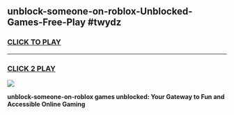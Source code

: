 
## unblock-someone-on-roblox-Unblocked-Games-Free-Play #twydz
<h3>
<a href="https://us.freeplayer.one?title=unblock-someone-on-roblox&ref=9M">CLICK TO PLAY</a></h3>
<hr>

<h3>
<a href="https://us.freeplayer.one?title=unblock-someone-on-roblox&ref=9M">CLICK 2 PLAY</a>
  
</h3>

<a href="https://us.freeplayer.one?title=unblock-someone-on-roblox&ref=9M"><img src="https://clearcache.store/games.png"></a>


**unblock-someone-on-roblox games unblocked: Your Gateway to Fun and Accessible Online Gaming**
